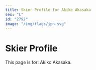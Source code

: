 ```yaml
---
title: Skier Profile for Akiko Akasaka
sex: "L"
id: "2792"
image: "/img/flags/jpn.svg" 
---
```


# Skier Profile

This page is for: Akiko Akasaka.
    